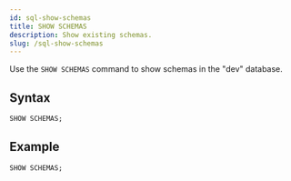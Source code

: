 ```yaml
---
id: sql-show-schemas
title: SHOW SCHEMAS
description: Show existing schemas.
slug: /sql-show-schemas
---
```

<head>
  <link rel="canonical" href="https://docs.risingwave.com/docs/current/sql-show-schemas/" />
</head>

Use the `SHOW SCHEMAS` command to show schemas in the "dev" database.

## Syntax

```sql
SHOW SCHEMAS;
```

## Example

```sql
SHOW SCHEMAS;
```